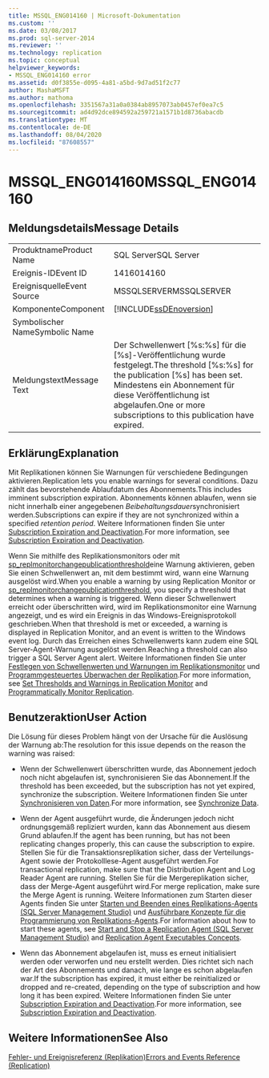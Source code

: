 ```yaml
---
title: MSSQL_ENG014160 | Microsoft-Dokumentation
ms.custom: ''
ms.date: 03/08/2017
ms.prod: sql-server-2014
ms.reviewer: ''
ms.technology: replication
ms.topic: conceptual
helpviewer_keywords:
- MSSQL_ENG014160 error
ms.assetid: d0f3855e-d095-4a81-a5bd-9d7ad51f2c77
author: MashaMSFT
ms.author: mathoma
ms.openlocfilehash: 3351567a31a0a0384ab8957073ab0457ef0ea7c5
ms.sourcegitcommit: ad4d92dce894592a259721a1571b1d8736abacdb
ms.translationtype: MT
ms.contentlocale: de-DE
ms.lasthandoff: 08/04/2020
ms.locfileid: "87608557"
---
```

# <a name="mssql_eng014160"></a><span data-ttu-id="0431a-102">MSSQL_ENG014160</span><span class="sxs-lookup"><span data-stu-id="0431a-102">MSSQL_ENG014160</span></span>
    
## <a name="message-details"></a><span data-ttu-id="0431a-103">Meldungsdetails</span><span class="sxs-lookup"><span data-stu-id="0431a-103">Message Details</span></span>  
  
|||  
|-|-|  
|<span data-ttu-id="0431a-104">Produktname</span><span class="sxs-lookup"><span data-stu-id="0431a-104">Product Name</span></span>|<span data-ttu-id="0431a-105">SQL Server</span><span class="sxs-lookup"><span data-stu-id="0431a-105">SQL Server</span></span>|  
|<span data-ttu-id="0431a-106">Ereignis-ID</span><span class="sxs-lookup"><span data-stu-id="0431a-106">Event ID</span></span>|<span data-ttu-id="0431a-107">14160</span><span class="sxs-lookup"><span data-stu-id="0431a-107">14160</span></span>|  
|<span data-ttu-id="0431a-108">Ereignisquelle</span><span class="sxs-lookup"><span data-stu-id="0431a-108">Event Source</span></span>|<span data-ttu-id="0431a-109">MSSQLSERVER</span><span class="sxs-lookup"><span data-stu-id="0431a-109">MSSQLSERVER</span></span>|  
|<span data-ttu-id="0431a-110">Komponente</span><span class="sxs-lookup"><span data-stu-id="0431a-110">Component</span></span>|[!INCLUDE[ssDEnoversion](../../includes/ssdenoversion-md.md)]|  
|<span data-ttu-id="0431a-111">Symbolischer Name</span><span class="sxs-lookup"><span data-stu-id="0431a-111">Symbolic Name</span></span>||  
|<span data-ttu-id="0431a-112">Meldungstext</span><span class="sxs-lookup"><span data-stu-id="0431a-112">Message Text</span></span>|<span data-ttu-id="0431a-113">Der Schwellenwert [%s:%s] für die [%s]-Veröffentlichung wurde festgelegt.</span><span class="sxs-lookup"><span data-stu-id="0431a-113">The threshold [%s:%s] for the publication [%s] has been set.</span></span> <span data-ttu-id="0431a-114">Mindestens ein Abonnement für diese Veröffentlichung ist abgelaufen.</span><span class="sxs-lookup"><span data-stu-id="0431a-114">One or more subscriptions to this publication have expired.</span></span>|  
  
## <a name="explanation"></a><span data-ttu-id="0431a-115">Erklärung</span><span class="sxs-lookup"><span data-stu-id="0431a-115">Explanation</span></span>  
 <span data-ttu-id="0431a-116">Mit Replikationen können Sie Warnungen für verschiedene Bedingungen aktivieren.</span><span class="sxs-lookup"><span data-stu-id="0431a-116">Replication lets you enable warnings for several conditions.</span></span> <span data-ttu-id="0431a-117">Dazu zählt das bevorstehende Ablaufdatum des Abonnements.</span><span class="sxs-lookup"><span data-stu-id="0431a-117">This includes imminent subscription expiration.</span></span> <span data-ttu-id="0431a-118">Abonnements können ablaufen, wenn sie nicht innerhalb einer angegebenen *Beibehaltungsdauer*synchronisiert werden.</span><span class="sxs-lookup"><span data-stu-id="0431a-118">Subscriptions can expire if they are not synchronized within a specified *retention period*.</span></span> <span data-ttu-id="0431a-119">Weitere Informationen finden Sie unter [Subscription Expiration and Deactivation](subscription-expiration-and-deactivation.md).</span><span class="sxs-lookup"><span data-stu-id="0431a-119">For more information, see [Subscription Expiration and Deactivation](subscription-expiration-and-deactivation.md).</span></span>  
  
 <span data-ttu-id="0431a-120">Wenn Sie mithilfe des Replikationsmonitors oder mit [sp_replmonitorchangepublicationthreshold](/sql/relational-databases/system-stored-procedures/sp-replmonitorchangepublicationthreshold-transact-sql)eine Warnung aktivieren, geben Sie einen Schwellenwert an, mit dem bestimmt wird, wann eine Warnung ausgelöst wird.</span><span class="sxs-lookup"><span data-stu-id="0431a-120">When you enable a warning by using Replication Monitor or [sp_replmonitorchangepublicationthreshold](/sql/relational-databases/system-stored-procedures/sp-replmonitorchangepublicationthreshold-transact-sql), you specify a threshold that determines when a warning is triggered.</span></span> <span data-ttu-id="0431a-121">Wenn dieser Schwellenwert erreicht oder überschritten wird, wird im Replikationsmonitor eine Warnung angezeigt, und es wird ein Ereignis in das Windows-Ereignisprotokoll geschrieben.</span><span class="sxs-lookup"><span data-stu-id="0431a-121">When that threshold is met or exceeded, a warning is displayed in Replication Monitor, and an event is written to the Windows event log.</span></span> <span data-ttu-id="0431a-122">Durch das Erreichen eines Schwellenwerts kann zudem eine SQL Server-Agent-Warnung ausgelöst werden.</span><span class="sxs-lookup"><span data-stu-id="0431a-122">Reaching a threshold can also trigger a SQL Server Agent alert.</span></span> <span data-ttu-id="0431a-123">Weitere Informationen finden Sie unter [Festlegen von Schwellenwerten und Warnungen im Replikationsmonitor](monitor/set-thresholds-and-warnings-in-replication-monitor.md) und [Programmgesteuertes Überwachen der Replikation](monitoring-replication.md).</span><span class="sxs-lookup"><span data-stu-id="0431a-123">For more information, see [Set Thresholds and Warnings in Replication Monitor](monitor/set-thresholds-and-warnings-in-replication-monitor.md) and [Programmatically Monitor Replication](monitoring-replication.md).</span></span>  
  
## <a name="user-action"></a><span data-ttu-id="0431a-124">Benutzeraktion</span><span class="sxs-lookup"><span data-stu-id="0431a-124">User Action</span></span>  
 <span data-ttu-id="0431a-125">Die Lösung für dieses Problem hängt von der Ursache für die Auslösung der Warnung ab:</span><span class="sxs-lookup"><span data-stu-id="0431a-125">The resolution for this issue depends on the reason the warning was raised:</span></span>  
  
-   <span data-ttu-id="0431a-126">Wenn der Schwellenwert überschritten wurde, das Abonnement jedoch noch nicht abgelaufen ist, synchronisieren Sie das Abonnement.</span><span class="sxs-lookup"><span data-stu-id="0431a-126">If the threshold has been exceeded, but the subscription has not yet expired, synchronize the subscription.</span></span> <span data-ttu-id="0431a-127">Weitere Informationen finden Sie unter [Synchronisieren von Daten](synchronize-data.md).</span><span class="sxs-lookup"><span data-stu-id="0431a-127">For more information, see [Synchronize Data](synchronize-data.md).</span></span>  
  
-   <span data-ttu-id="0431a-128">Wenn der Agent ausgeführt wurde, die Änderungen jedoch nicht ordnungsgemäß repliziert wurden, kann das Abonnement aus diesem Grund ablaufen.</span><span class="sxs-lookup"><span data-stu-id="0431a-128">If the agent has been running, but has not been replicating changes properly, this can cause the subscription to expire.</span></span> <span data-ttu-id="0431a-129">Stellen Sie für die Transaktionsreplikation sicher, dass der Verteilungs-Agent sowie der Protokolllese-Agent ausgeführt werden.</span><span class="sxs-lookup"><span data-stu-id="0431a-129">For transactional replication, make sure that the Distribution Agent and Log Reader Agent are running.</span></span> <span data-ttu-id="0431a-130">Stellen Sie für die Mergereplikation sicher, dass der Merge-Agent ausgeführt wird.</span><span class="sxs-lookup"><span data-stu-id="0431a-130">For merge replication, make sure the Merge Agent is running.</span></span> <span data-ttu-id="0431a-131">Weitere Informationen zum Starten dieser Agents finden Sie unter [Starten und Beenden eines Replikations-Agents &#40;SQL Server Management Studio&#41;](agents/start-and-stop-a-replication-agent-sql-server-management-studio.md) und [Ausführbare Konzepte für die Programmierung von Replikations-Agents](concepts/replication-agent-executables-concepts.md).</span><span class="sxs-lookup"><span data-stu-id="0431a-131">For information about how to start these agents, see [Start and Stop a Replication Agent &#40;SQL Server Management Studio&#41;](agents/start-and-stop-a-replication-agent-sql-server-management-studio.md) and [Replication Agent Executables Concepts](concepts/replication-agent-executables-concepts.md).</span></span>  
  
-   <span data-ttu-id="0431a-132">Wenn das Abonnement abgelaufen ist, muss es erneut initialisiert werden oder verworfen und neu erstellt werden. Dies richtet sich nach der Art des Abonnements und danach, wie lange es schon abgelaufen war.</span><span class="sxs-lookup"><span data-stu-id="0431a-132">If the subscription has expired, it must either be reinitialized or dropped and re-created, depending on the type of subscription and how long it has been expired.</span></span> <span data-ttu-id="0431a-133">Weitere Informationen finden Sie unter [Subscription Expiration and Deactivation](subscription-expiration-and-deactivation.md).</span><span class="sxs-lookup"><span data-stu-id="0431a-133">For more information, see [Subscription Expiration and Deactivation](subscription-expiration-and-deactivation.md).</span></span>  
  
## <a name="see-also"></a><span data-ttu-id="0431a-134">Weitere Informationen</span><span class="sxs-lookup"><span data-stu-id="0431a-134">See Also</span></span>  
 [<span data-ttu-id="0431a-135">Fehler- und Ereignisreferenz &#40;Replikation&#41;</span><span class="sxs-lookup"><span data-stu-id="0431a-135">Errors and Events Reference &#40;Replication&#41;</span></span>](errors-and-events-reference-replication.md)  
  
  
